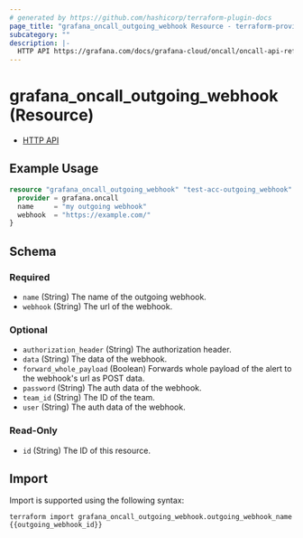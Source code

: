 ```yaml
---
# generated by https://github.com/hashicorp/terraform-plugin-docs
page_title: "grafana_oncall_outgoing_webhook Resource - terraform-provider-grafana"
subcategory: ""
description: |-
  HTTP API https://grafana.com/docs/grafana-cloud/oncall/oncall-api-reference/outgoing_webhooks/
---
```


# grafana_oncall_outgoing_webhook (Resource)

* [HTTP API](https://grafana.com/docs/grafana-cloud/oncall/oncall-api-reference/outgoing_webhooks/)

## Example Usage

```terraform
resource "grafana_oncall_outgoing_webhook" "test-acc-outgoing_webhook" {
  provider = grafana.oncall
  name     = "my outgoing webhook"
  webhook  = "https://example.com/"
}
```

<!-- schema generated by tfplugindocs -->
## Schema

### Required

- `name` (String) The name of the outgoing webhook.
- `webhook` (String) The url of the webhook.

### Optional

- `authorization_header` (String) The authorization header.
- `data` (String) The data of the webhook.
- `forward_whole_payload` (Boolean) Forwards whole payload of the alert to the webhook's url as POST data.
- `password` (String) The auth data of the webhook.
- `team_id` (String) The ID of the team.
- `user` (String) The auth data of the webhook.

### Read-Only

- `id` (String) The ID of this resource.

## Import

Import is supported using the following syntax:

```shell
terraform import grafana_oncall_outgoing_webhook.outgoing_webhook_name {{outgoing_webhook_id}}
```
